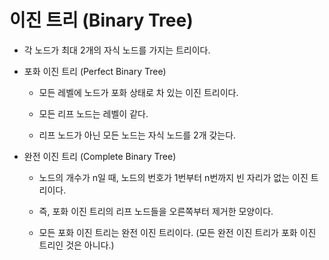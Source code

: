 # 이진 트리 (Binary Tree)

- 각 노드가 최대 2개의 자식 노드를 가지는 트리이다.

- 포화 이진 트리 (Perfect Binary Tree)

    - 모든 레벨에 노드가 포화 상태로 차 있는 이진 트리이다.

    - 모든 리프 노드는 레벨이 같다.

    - 리프 노드가 아닌 모든 노드는 자식 노드를 2개 갖는다.

- 완전 이진 트리 (Complete Binary Tree)

    - 노드의 개수가 n일 때, 노드의 번호가 1번부터 n번까지 빈 자리가 없는 이진 트리이다.

    - 즉, 포화 이진 트리의 리프 노드들을 오른쪽부터 제거한 모양이다.

    - 모든 포화 이진 트리는 완전 이진 트리이다. (모든 완전 이진 트리가 포화 이진 트리인 것은 아니다.)

